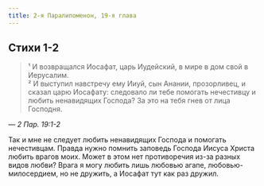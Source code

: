 ```yaml
---
title: 2-я Паралипоменон, 19-я глава
---
```


## Cтихи 1-2

> ¹ И возвращался Иосафат, царь Иудейский, в мире в дом свой в Иерусалим.  
> ² И выступил навстречу ему Ииуй, сын Анании, прозорливец, и сказал царю Иосафату: следовало ли тебе помогать нечестивцу и любить
> ненавидящих Господа? За это на тебя гнев от лица Господня.

— <cite>2&nbsp;Пар.&nbsp;19:1-2</cite>

Так и мне не следует любить ненавидящих Господа и помогать нечестивцам. Правда нужно помнить заповедь Господа Иисуса Христа любить врагов
моих. Может в этом нет противоречия из-за разных видов любви? Врага я могу любить лишь любовью агапе, любовью-милосердием, но не дружить,
а Иосафат тут как раз дружил.
